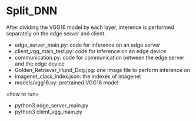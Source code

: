 # Split_DNN

After dividing the VGG16 model by each layer, interence is performed separately on the edge server and client.

- edge_server_main.py: code for inference on an edge server
- client_vgg_main_test.py: code for inference on an edge device 
- communication.py: code for communication between the edge server and the edge device
- Golden_Retriever_Hund_Dog.jpg: one image file to perform inference on
- imagenet_class_index.json: the indexes of imagenet
- models/vgg16.py: pretrained VGG16 model

=how to run=
- python3 edge_server_main.py
- python3 client_vgg_main.py
